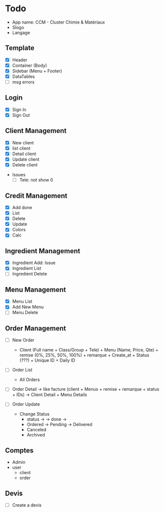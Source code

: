 # Todo
- App name: CCM - Cluster Chimie & Matériaux
- Slogo
- Langage



## Template
- [x] Header
- [x] Container (Body)
- [x] Sidebar (Menu + Footer)
- [x] DataTables
- [ ] msg errors

## Login
- [x] Sign In
- [x] Sign Out

## Client Management
- [x] New client
- [x] list client
- [x] Detail client
- [x] Update client
- [x] Delete client
- Issues
  - [ ] Tele: not show 0

## Credit Management
- [x] Add done
- [x] List
- [x] Delete
- [x] Update
- [x] Colors
- [x] Calc

## Ingredient Management
- [x] Ingredient Add: Issue
- [x] Ingredient List
- [ ] Ingredient Delete

## Menu Management
- [x] Menu List
- [x] Add New Menu
- [ ] Menu Delete

## Order Management
- [ ] New Order
  - Client (Full name + Class/Group + Tele) + Menu (Name, Price, Qte) + remise (0%, 25%, 50%, 100%) + remarque + Create_at + Status (???) + Unique ID + Daily ID

- [ ] Order List
  - All Orders

- [ ] Order Detail
  -> like facture (client + Menus + remise + remarque + status + IDs) -> Client Detail + Menu Details

- [ ] Order Update
  - Change Status 
    - status ->  -> done ->
    - Ordered -> Pending -> Delivered
    - Canceled
    - Archived

## Comptes
- Admin
- user
  - client
  - order

## Devis
- [ ] Create a devis

